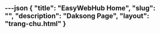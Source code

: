 ---json
{
    "title": "EasyWebHub Home",
    "slug": "",
    "description": "Daksong Page",
    "layout": "trang-chu.html"
}
---